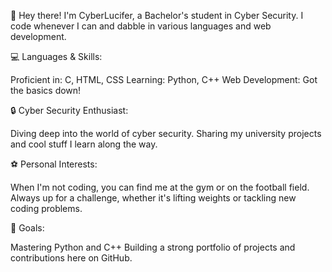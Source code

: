 👋 Hey there! I'm CyberLucifer, a Bachelor's student in Cyber Security. I code whenever I can and dabble in various languages and web development.

💻 Languages & Skills:

Proficient in: C, HTML, CSS 
Learning: Python, C++ 
Web Development: Got the basics down!

🔒 Cyber Security Enthusiast:

Diving deep into the world of cyber security. 
Sharing my university projects and cool stuff I learn along the way.

⚽ Personal Interests:

When I'm not coding, you can find me at the gym or on the football field. 
Always up for a challenge, whether it's lifting weights or tackling new coding problems.

🎯 Goals:

Mastering Python and C++
Building a strong portfolio of projects and contributions here on GitHub.
